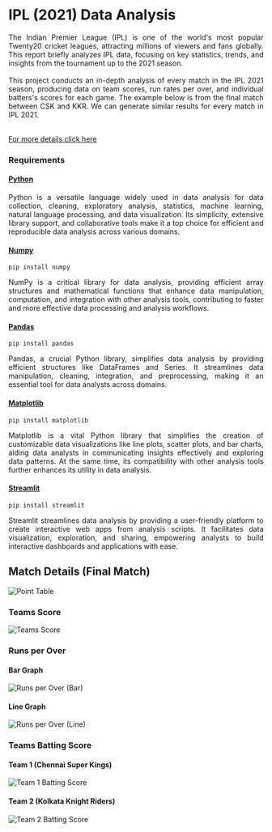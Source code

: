 # IPL (2021) Data Analysis
<div style="text-align: justify">
The Indian Premier League (IPL) is one of the world's most popular Twenty20 cricket leagues, attracting millions of viewers and fans globally. This report briefly analyzes IPL data, focusing on key statistics, trends, and insights from the tournament up to the 2021 season.<br>
<br>
This project conducts an in-depth analysis of every match in the IPL 2021 season, producing data on team scores, run rates per over, and individual batters's scores for each game. The example below is from the final match between CSK and KKR. We can generate similar results for every match in IPL 2021. <br>
<br>
</div>

[For more details click here](https://github.com/arabind-meher/IPL-2021-Analysis.git)

### Requirements
#### [Python](https://www.python.org/)
<div style="text-align: justify">
Python is a versatile language widely used in data analysis for data collection, cleaning, exploratory analysis, statistics, machine learning, natural language processing, and data visualization. Its simplicity, extensive library support, and collaborative tools make it a top choice for efficient and reproducible data analysis across various domains.
</div>

#### [Numpy](https://numpy.org/)
```pip install numpy```
<div style="text-align: justify">
NumPy is a critical library for data analysis, providing efficient array structures and mathematical functions that enhance data manipulation, computation, and integration with other analysis tools, contributing to faster and more effective data processing and analysis workflows.
</div>

#### [Pandas](https://pandas.pydata.org/)
```pip install pandas```
<div style="text-align: justify">
Pandas, a crucial Python library, simplifies data analysis by providing efficient structures like DataFrames and Series. It streamlines data manipulation, cleaning, integration, and preprocessing, making it an essential tool for data analysts across domains.
</div>

#### [Matplotlib](https://matplotlib.org/)
```pip install matplotlib```
<div style="text-align: justify">
Matplotlib is a vital Python library that simplifies the creation of customizable data visualizations like line plots, scatter plots, and bar charts, aiding data analysts in communicating insights effectively and exploring data patterns. At the same time, its compatibility with other analysis tools further enhances its utility in data analysis.
</div>

#### [Streamlit](https://streamlit.io/)
```pip install streamlit```
<div style="text-align: justify">
Streamlit streamlines data analysis by providing a user-friendly platform to create interactive web apps from analysis scripts. It facilitates data visualization, exploration, and sharing, empowering analysts to build interactive dashboards and applications with ease.
</div>  

## Match Details (Final Match)
![Point Table](screenshots/match_details.png)

### Teams Score
![Teams Score](screenshots/teams_score.png)

### Runs per Over
#### Bar Graph
![Runs per Over (Bar)](screenshots/runs_per_over_bar.png)
#### Line Graph
![Runs per Over (Line)](screenshots/runs_per_over_line.png)

### Teams Batting Score
#### Team 1 (Chennai Super Kings)
![Team 1 Batting Score](screenshots/team_1_batting_score.png)
#### Team 2 (Kolkata Knight Riders)
![Team 2 Batting Score](screenshots/team_2_batting_score.png)